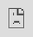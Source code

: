 ```yaml
---
title: "Niveles de concreción curricular na LOMCE"
date: "2016-10-15"
categories: 
  - "sen-categoria"
---
```


<iframe style="position: absolute; top: 0; left: 0; width: 100%; height: 100%;" src="https://www.genial.ly/View/Index/57f699d5b6c0371f284851ad" width="900" height="1380" frameborder="0" scrolling="no" allowfullscreen="allowfullscreen"></iframe>
